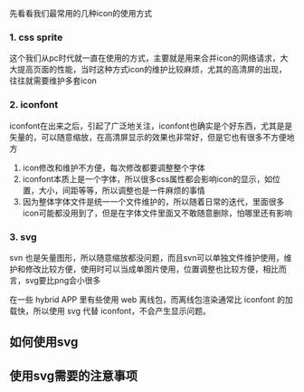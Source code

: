 先看看我们最常用的几种icon的使用方式

### 1. css sprite
这个我们从pc时代就一直在使用的方式，主要就是用来合并icon的网络请求，大大提高页面的性能，当时这种方式icon的维护比较麻烦，尤其的高清屏的出现，往往就需要维护多套icon

### 2. iconfont
iconfont在出来之后，引起了广泛地关注，iconfont也确实是个好东西，尤其是是矢量的，可以随意缩放，在高清屏显示的效果也非常好，但是它也有很多不方便地方

1. icon修改和维护不方便，每次修改都要调整整个字体
2. iconfont本质上是一个字体，所以很多css属性都会影响icon的显示，如位置，大小，间距等等，所以调整也是一件麻烦的事情
3. 因为整体字体文件是统一一个文件维护的，所以随着日常的迭代，里面很多icon可能都没用到了，但是在字体文件里面又不敢随意删除，怕哪里还有影响

### 3. svg
svn 也是矢量图形，所以随意缩放都没问题，而且svn可以单独文件维护使用，维护和修改比较方便，使用时可以当成单图片使用，位置调整也比较方便，相比而言，svg要比png会小很多

在一些 hybrid APP 里有些使用 web 离线包，而离线包渲染通常比 iconfont 的加载快，所以使用 svg 代替 iconfont，不会产生显示问题。

## 如何使用svg

## 使用svg需要的注意事项